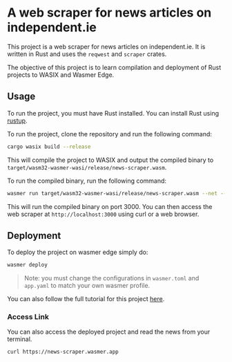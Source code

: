 # A web scraper for news articles on independent.ie

This project is a web scraper for news articles on independent.ie. It is written in Rust and uses the `reqwest` and `scraper` crates.

The objective of this project is to learn compilation and deployment of Rust projects to WASIX and Wasmer Edge.

## Usage

To run the project, you must have Rust installed. You can install Rust using [rustup](https://rustup.rs/).

To run the project, clone the repository and run the following command:

```bash
cargo wasix build --release
```

This will compile the project to WASIX and output the compiled binary to `target/wasm32-wasmer-wasi/release/news-scraper.wasm`.

To run the compiled binary, run the following command:

```bash
wasmer run target/wasm32-wasmer-wasi/release/news-scraper.wasm --net --env PORT=3000
```

This will run the compiled binary on port 3000. You can then access the web scraper at `http://localhost:3000` using curl or a web browser.

## Deployment

To deploy the project on wasmer edge simply do:

```bash
wasmer deploy
```

> Note: you must change the configurations in `wasmer.toml` and `app.yaml` to match your own wasmer profile.

You can also follow the full tutorial for this project [here](/todo/).

### Access Link

You can also access the deployed project and read the news from your terminal.

```bash
curl https://news-scraper.wasmer.app
```
